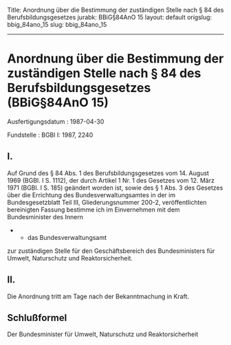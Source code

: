 Title: Anordnung über die Bestimmung der zuständigen Stelle nach § 84 des Berufsbildungsgesetzes
jurabk: BBiG§84AnO 15
layout: default
origslug: bbig_84ano_15
slug: bbig_84ano_15

---

# Anordnung über die Bestimmung der zuständigen Stelle nach § 84 des Berufsbildungsgesetzes (BBiG§84AnO 15)

Ausfertigungsdatum
:   1987-04-30

Fundstelle
:   BGBl I: 1987, 2240



## I.

Auf Grund des § 84 Abs. 1 des Berufsbildungsgesetzes vom 14. August
1969 (BGBl. I S. 1112), der durch Artikel 1 Nr. 1 des Gesetzes vom 12.
März 1971 (BGBl. I S. 185) geändert worden ist, sowie des § 1 Abs. 3
des Gesetzes über die Errichtung des Bundesverwaltungsamtes in der im
Bundesgesetzblatt Teil III, Gliederungsnummer 200-2, veröffentlichten
bereinigten Fassung bestimme ich im Einvernehmen mit dem
Bundesminister des Innern

*
    *   das Bundesverwaltungsamt






zur zuständigen Stelle für den Geschäftsbereich des Bundesministers
für Umwelt, Naturschutz und Reaktorsicherheit.


## II.

Die Anordnung tritt am Tage nach der Bekanntmachung in Kraft.


## Schlußformel

Der Bundesminister für Umwelt, Naturschutz und Reaktorsicherheit

